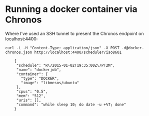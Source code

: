 Running a docker container via Chronos
======================================

Where I've used an SSH tunnel to present the Chronos endpoint on localhost:4400:

`curl -L -H "Content-Type: application/json" -X POST -d@docker-chronos.json http://localhost:4400/scheduler/iso8601`

        { 
         "schedule": "R\/2015-01-02T19:35:00Z\/PT2M",
         "name": "dockerjob",
         "container": {
           "type": "DOCKER",
           "image": "libmesos/ubuntu"
         },
         "cpus": "0.5",
         "mem": "512",
         "uris": [],
         "command": "while sleep 10; do date -u +%T; done"
        }
